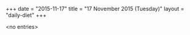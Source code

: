 +++
date = "2015-11-17"
title = "17 November 2015 (Tuesday)"
layout = "daily-diet"
+++


\<no entries\>
